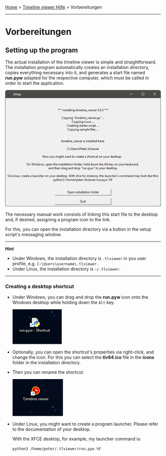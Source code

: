 [Home](..) > [Timeline viewer Hilfe](index.md) > Vorbereitungen

---

# Vorbereitungen

## Setting up the program

The actual installation of the timeline viewer is simple and straightforward.
The installation program automatically creates an installation directory,
copies everything necessary into it, and generates a start file named
**run.pyw** adapted for the respective computer, which must be called
in order to start the application.

![Windows screenshot](images/setup01.png)

The necessary manual work consists of linking this start file to the
desktop and, if desired, assigning a program icon to the link.

For this, you can open the installation directory via a button 
in the setup script's messaging window.

---

**Hint**

- Under Windows, the installation directory is `.tlviewer` in you user profile, 
e.g. `C:\Users\username\.tlviewer`.
- Under Linux, the installation directory is `~/.tlviewer`.

--- 

### Creating a desktop shortcut

- Under Windows, you can drag and drop the **run.pyw** icon onto the Windows 
  desktop while holding down the `Alt` key.
  
  ![Windows screenshot](images/shortcut01.png)
- Optionally, you can open the shortcut's properties via right-click, 
  and change the icon. 
  For this you can select the **tlv64.ico** file in the **icons**
  folder in the installation directory. 
- Then you can rename the shortcut.

  ![Windows screenshot](images/shortcut02.png)

- Under Linux, you might want to create a program launcher. 
  Please refer to the documentation of your desktop.   
    
  With the XFCE desktop, for example, my launcher command is:
 
  ``python3 /home/peter/.tlviewer/run.pyw %F``


